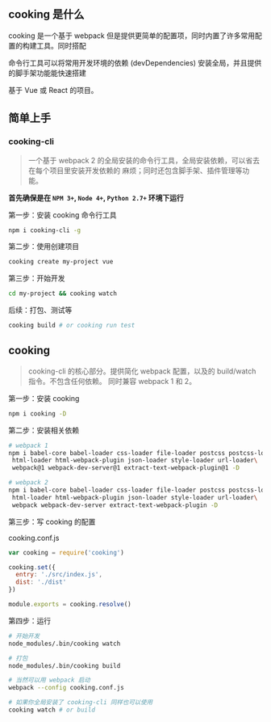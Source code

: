 <!-- toc -->

## cooking 是什么
cooking 是一个基于 webpack 但是提供更简单的配置项，同时内置了许多常用配置的构建工具。同时搭配

命令行工具可以将常用开发环境的依赖 (devDependencies) 安装全局，并且提供的脚手架功能能快速搭建

基于 Vue 或 React 的项目。

## 简单上手
### cooking-cli
> 一个基于 webpack 2 的全局安装的命令行工具，全局安装依赖，可以省去在每个项目里安装开发依赖的
麻烦；同时还包含脚手架、插件管理等功能。

**首先确保是在 `NPM 3+`, `Node 4+`, `Python 2.7+` 环境下运行**

第一步：安装 cooking 命令行工具
```bash
npm i cooking-cli -g
```

第二步：使用创建项目
```bash
cooking create my-project vue
```

第三步：开始开发
```bash
cd my-project && cooking watch
```

后续：打包、测试等
```bash
cooking build # or cooking run test
```

## cooking
> cooking-cli 的核心部分。提供简化 webpack 配置，以及的 build/watch 指令。不包含任何依赖。
同时兼容 webpack 1 和 2。


第一步：安装 cooking
```bash
npm i cooking -D
```

第二步：安装相关依赖
```bash
# webpack 1
npm i babel-core babel-loader css-loader file-loader postcss postcss-loader\
 html-loader html-webpack-plugin json-loader style-loader url-loader\
 webpack@1 webpack-dev-server@1 extract-text-webpack-plugin@1 -D

# webpack 2
npm i babel-core babel-loader css-loader file-loader postcss postcss-loader\
 html-loader html-webpack-plugin json-loader style-loader url-loader\
 webpack webpack-dev-server extract-text-webpack-plugin -D
```

第三步：写 cooking 的配置

cooking.conf.js
```javascript
var cooking = require('cooking')

cooking.set({
  entry: './src/index.js',
  dist: './dist'
})

module.exports = cooking.resolve()
```

第四步：运行
```bash
# 开始开发
node_modules/.bin/cooking watch

# 打包
node_modules/.bin/cooking build

# 当然可以用 webpack 启动
webpack --config cooking.conf.js

# 如果你全局安装了 cooking-cli 同样也可以使用
cooking watch # or build
```
